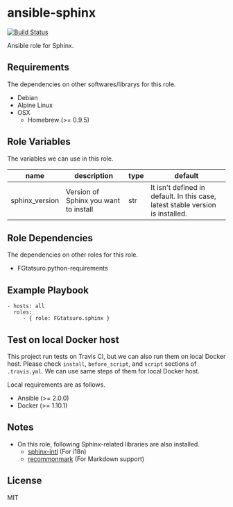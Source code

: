 ansible-sphinx
====================================

[![Build Status](https://travis-ci.org/FGtatsuro/ansible-sphinx.svg?branch=master)](https://travis-ci.org/FGtatsuro/ansible-sphinx)

Ansible role for Sphinx.

Requirements
------------

The dependencies on other softwares/librarys for this role.

- Debian
- Alpine Linux
- OSX
  - Homebrew (>= 0.9.5)

Role Variables
--------------

The variables we can use in this role.

|name|description|type|default|
|---|---|---|---|
|sphinx_version|Version of Sphinx you want to install|str|It isn't defined in default. In this case, latest stable version is installed.|

Role Dependencies
-----------------

The dependencies on other roles for this role.

- FGtatsuro.python-requirements

Example Playbook
----------------

    - hosts: all
      roles:
         - { role: FGtatsuro.sphinx }

Test on local Docker host
-------------------------

This project run tests on Travis CI, but we can also run them on local Docker host.
Please check `install`, `before_script`, and `script` sections of `.travis.yml`.
We can use same steps of them for local Docker host.

Local requirements are as follows.

- Ansible (>= 2.0.0)
- Docker (>= 1.10.1)

Notes
-----

- On this role, following Sphinx-related libraries are also installed.
  - [sphinx-intl](https://pypi.python.org/pypi/sphinx-intl) (For i18n)
  - [recommonmark](https://pypi.python.org/pypi/recommonmark) (For Markdown support)

License
-------

MIT
